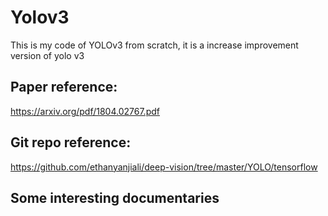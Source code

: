 # Yolov3
This is my code of YOLOv3 from scratch, it is a increase improvement version of yolo v3

## Paper reference:
https://arxiv.org/pdf/1804.02767.pdf

## Git repo reference:
https://github.com/ethanyanjiali/deep-vision/tree/master/YOLO/tensorflow

## Some interesting documentaries
